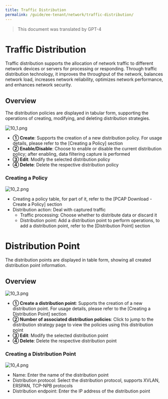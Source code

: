 ```yaml
---
title: Traffic Distribution
permalink: /guide/ee-tenant/network/traffic-distribution/
---
```


> This document was translated by GPT-4

# Traffic Distribution

Traffic distribution supports the allocation of network traffic to different network devices or servers for processing or responding. Through traffic distribution technology, it improves the throughput of the network, balances network load, increases network reliability, optimizes network performance, and enhances network security.

## Overview

The distribution policies are displayed in tabular form, supporting the operations of creating, modifying, and deleting distribution strategies.

![10_1.png](https://yunshan-guangzhou.oss-cn-beijing.aliyuncs.com/pub/pic/20230920650ac82c830aa.png)

- **① Create**: Supports the creation of a new distribution policy. For usage details, please refer to the [Creating a Policy] section
- **② Enable/Disable**: Choose to enable or disable the current distribution policy; after enabling, data filtering capture is performed
- **③ Edit**: Modify the selected distribution policy
- **④ Delete**: Delete the respective distribution policy

### Creating a Policy

![10_2.png](https://yunshan-guangzhou.oss-cn-beijing.aliyuncs.com/pub/pic/20230920650ac82e79fa2.png)

- Creating a policy table, for part of it, refer to the [PCAP Download - Create a Policy] section
- Distribution action: Deal with captured traffic
  - Traffic processing: Choose whether to distribute data or discard it
  - Distribution point: Add a distribution point to perform operations, to add a distribution point, refer to the [Distribution Point] section

# Distribution Point

The distribution points are displayed in table form, showing all created distribution point information.

## Overview

![10_3.png](https://yunshan-guangzhou.oss-cn-beijing.aliyuncs.com/pub/pic/20230920650ac82c830aa.png)

- **① Create a distribution point**: Supports the creation of a new distribution point. For usage details, please refer to the [Creating a Distribution Point] section
- **② Number of associated distribution policies**: Click to jump to the distribution strategy page to view the policies using this distribution point
- **③ Edit**: Modify the selected distribution point
- **④ Delete**: Delete the respective distribution point

### Creating a Distribution Point

![10_4.png](https://yunshan-guangzhou.oss-cn-beijing.aliyuncs.com/pub/pic/20230920650ac82fcea4c.png)

- Name: Enter the name of the distribution point
- Distribution protocol: Select the distribution protocol, supports XVLAN, ERSPAN, TCP-NPB protocols
- Distribution endpoint: Enter the IP address of the distribution point
